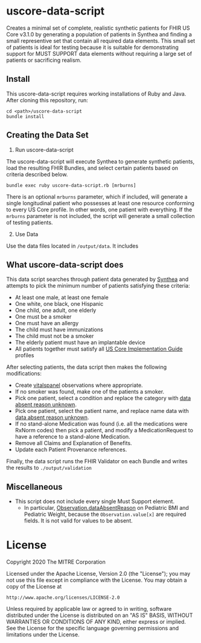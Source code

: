 # uscore-data-script

Creates a minimal set of complete, realistic synthetic patients for FHIR US Core v3.1.0
by generating a population of patients in Synthea and finding a small representive set that
contain all required data elements.  This small set of patients is ideal for testing
because it is suitable for demonstrating support for MUST SUPPORT data elements without requiring a large set of patients or sacrificing realism.

## Install

This uscore-data-script requires working installations of Ruby and Java. After cloning this repository, run:

```
cd <path>/uscore-data-script
bundle install
```

## Creating the Data Set

1. Run uscore-data-script

The uscore-data-script will execute Synthea to generate synthetic patients, load the resulting
FHIR Bundles, and select certain patients based on criteria described below.

```
bundle exec ruby uscore-data-script.rb [mrburns]
```

There is an optional `mrburns` parameter, which if included, will generate a single longitudinal
patient who possesses at least one resource conforming to every US Core profile. In other words,
one patient with everything. If the `mrburns` parameter is not included, the script will generate
a small collection of testing patients.

2. Use Data

Use the data files located in `/output/data`.  It includes 

## What uscore-data-script does

This data script searches through patient data generated by [Synthea](https://github.com/synthetichealth/synthea)
and attempts to pick the minimum number of patients satisfying these criteria:

- At least one male, at least one female
- One white, one black, one Hispanic
- One child, one adult, one elderly
- One must be a smoker
- One must have an allergy
- The child must have immunizations
- The child must not be a smoker
- The elderly patient must have an implantable device
- All patients together must satisfy all [US Core Implementation Guide](http://hl7.org/fhir/us/core/STU3.1/) profiles

After selecting patients, the data script then makes the following modifications:

- Create [vitalspanel](http://hl7.org/fhir/R4/vitalspanel.html) observations where appropriate.
- If no smoker was found, make one of the patients a smoker.
- Pick one patient, select a condition and replace the category with [data absent reason unknown](http://hl7.org/fhir/us/core/STU3.1/general-guidance.html#missing-data).
- Pick one patient, select the patient name, and replace name data with [data absent reason unknown](http://hl7.org/fhir/us/core/STU3.1/general-guidance.html#missing-data).
- If no stand-alone Medication was found (i.e. all the medications were RxNorm codes) then pick a patient, and modify a MedicationRequest to have a reference to a stand-alone Medication.
- Remove all Claims and Explanation of Benefits.
- Update each Patient Provenance references.

Finally, the data script runs the FHIR Validator on each Bundle and writes the results to `./output/validation`

## Miscellaneous

- This script does not include every single Must Support element.
  - In particular, [Observation.dataAbsentReason](http://hl7.org/fhir/us/core/STU3.1/general-guidance.html#missing-data)
on Pediatric BMI and Pediatric Weight, because the `Observation.value[x]` are required fields. It is not valid for values to be absent.

# License

Copyright 2020 The MITRE Corporation

Licensed under the Apache License, Version 2.0 (the "License");
you may not use this file except in compliance with the License.
You may obtain a copy of the License at

    http://www.apache.org/licenses/LICENSE-2.0

Unless required by applicable law or agreed to in writing, software
distributed under the License is distributed on an "AS IS" BASIS,
WITHOUT WARRANTIES OR CONDITIONS OF ANY KIND, either express or implied.
See the License for the specific language governing permissions and
limitations under the License.
